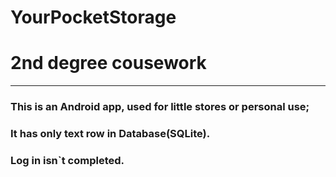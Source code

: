 # YourPocketStorage
# 2nd degree cousework

***

### This is an Android app, used for little stores or personal use;
### It has only text row in Database(SQLite).
### Log in isn`t completed.
